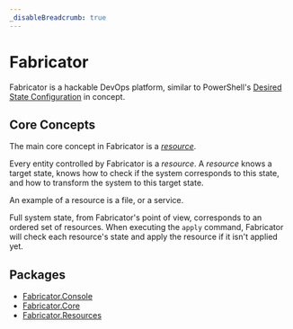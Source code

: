 ```yaml
---
_disableBreadcrumb: true
---
```


<!--
SPDX-FileCopyrightText: 2020-2025 Friedrich von Never <friedrich@fornever.me>

SPDX-License-Identifier: MIT
-->

Fabricator
==========
Fabricator is a hackable DevOps platform, similar to
PowerShell's [Desired State Configuration][powershell-dsc] in concept.

Core Concepts
-------------
The main core concept in Fabricator is a [_resource_][iresource].

Every entity controlled by Fabricator is a _resource_. A _resource_ knows a target state, knows how to check if the system corresponds to this state, and how to transform the system to this target state.

An example of a resource is a file, or a service.

Full system state, from Fabricator's point of view, corresponds to an ordered set of resources. When executing the `apply` command, Fabricator will check each resource's state and apply the resource if it isn't applied yet.

Packages
-------------
- [Fabricator.Console][console]
- [Fabricator.Core][core]
- [Fabricator.Resources][resources]

[console]: xref:Fabricator.Console
[core]: xref:Fabricator.Core
[iresource]: xref:Fabricator.Core.IResource
[powershell-dsc]: https://docs.microsoft.com/en-us/powershell/scripting/dsc/getting-started/wingettingstarted
[resources]: xref:Fabricator.Resources
